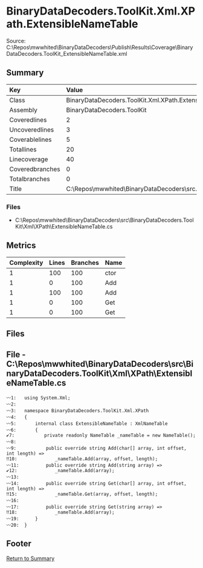 ﻿
# BinaryDataDecoders.ToolKit.Xml.XPath.ExtensibleNameTable
Source: C:\Repos\mwwhited\BinaryDataDecoders\Publish\Results\Coverage\BinaryDataDecoders.ToolKit_ExtensibleNameTable.xml

## Summary

| Key                  | Value                                                            |
| :------------------- | :--------------------------------------------------------------- |
| Class                | BinaryDataDecoders.ToolKit.Xml.XPath.ExtensibleNameTable     | 
| Assembly             | BinaryDataDecoders.ToolKit                                   | 
| Coveredlines         | 2                                                            | 
| Uncoveredlines       | 3                                                            | 
| Coverablelines       | 5                                                            | 
| Totallines           | 20                                                           | 
| Linecoverage         | 40                                                           | 
| Coveredbranches      | 0                                                            | 
| Totalbranches        | 0                                                            | 
| Title                | C:\Repos\mwwhited\BinaryDataDecoders\src\..\src\BinaryDataDe | 

### Files
 * C:\Repos\mwwhited\BinaryDataDecoders\src\BinaryDataDecoders.ToolKit\Xml\XPath\ExtensibleNameTable.cs

## Metrics

| Complexity | Lines | Branches | Name                                          |
| :--------- | :---- | :------- | :-------------------------------------------- |
| 1          | 100   | 100      | ctor | 
| 1          | 0     | 100      | Add | 
| 1          | 100   | 100      | Add | 
| 1          | 0     | 100      | Get | 
| 1          | 0     | 100      | Get | 
## Files

## File - C:\Repos\mwwhited\BinaryDataDecoders\src\BinaryDataDecoders.ToolKit\Xml\XPath\ExtensibleNameTable.cs

```CSharp
〰1:   using System.Xml;
〰2:   
〰3:   namespace BinaryDataDecoders.ToolKit.Xml.XPath
〰4:   {
〰5:       internal class ExtensibleNameTable : XmlNameTable
〰6:       {
✔7:           private readonly NameTable _nameTable = new NameTable();
〰8:   
〰9:           public override string Add(char[] array, int offset, int length) =>
‼10:              _nameTable.Add(array, offset, length);
〰11:          public override string Add(string array) =>
✔12:              _nameTable.Add(array);
〰13:  
〰14:          public override string Get(char[] array, int offset, int length) =>
‼15:              _nameTable.Get(array, offset, length);
〰16:  
〰17:          public override string Get(string array) =>
‼18:              _nameTable.Add(array);
〰19:      }
〰20:  }

```
## Footer 
[Return to Summary](Summary.md)

